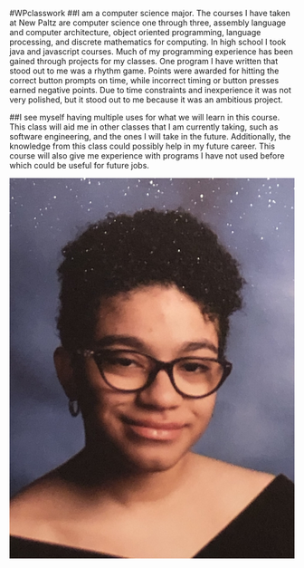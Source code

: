 #WPclasswork
##I am a computer science major. The courses I have taken at New Paltz are computer science one through three, assembly language and computer architecture, object oriented programming, language processing, and discrete mathematics for computing. In high school I took java and javascript courses. Much of my programming experience has been gained through projects for my classes. One program I have written that stood out to me was a rhythm game. Points were awarded for hitting the correct button prompts on time, while incorrect timing or button presses earned negative points. Due to time constraints and inexperience it was not very polished, but it stood out to me because it was an ambitious project.

##I see myself having multiple uses for what we will learn in this course. This class will aid me in other classes that I am currently taking, such as software engineering, and the ones I will take in the future. Additionally, the knowledge from this class could possibly help in my future career. This course will also give me experience with programs I have not used before which could be useful for future jobs.

![alt text](https://github.com/SyHe4/WPclasswork/blob/main/image0.jpg)